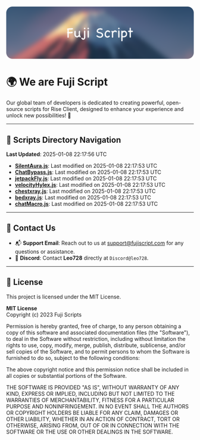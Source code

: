 ![Banner](.github/b.webp)

# 🌍 **We are Fuji Script**

Our global team of developers is dedicated to creating powerful, open-source scripts for Rise Client, designed to enhance your experience and unlock new possibilities! 🌟

---
<!-- SCRIPTS_NAVIGATION_START -->
## 📂 **Scripts Directory Navigation**

**Last Updated**: 2025-01-08 22:17:56 UTC

- **[SilentAura.js](scripts/SilentAura.js)**: Last modified on 2025-01-08 22:17:53 UTC
- **[ChatBypass.js](scripts/ChatBypass.js)**: Last modified on 2025-01-08 22:17:53 UTC
- **[jetpackFly.js](scripts/jetpackFly.js)**: Last modified on 2025-01-08 22:17:53 UTC
- **[velocityHylex.js](scripts/velocityHylex.js)**: Last modified on 2025-01-08 22:17:53 UTC
- **[chestxray.js](scripts/chestxray.js)**: Last modified on 2025-01-08 22:17:53 UTC
- **[bedxray.js](scripts/bedxray.js)**: Last modified on 2025-01-08 22:17:53 UTC
- **[chatMacro.js](scripts/chatMacro.js)**: Last modified on 2025-01-08 22:17:53 UTC

<!-- SCRIPTS_NAVIGATION_END -->

---

## 💬 **Contact Us**  
- 📬 **Support Email**: Reach out to us at [support@fujiscript.com](mailto:support@fujiscript.com) for any questions or assistance.  
- 💬 **Discord**: Contact **Leo728** directly at `Discord@leo728`.

---

## 📜 **License**

This project is licensed under the MIT License.  

**MIT License**  
Copyright (c) 2023 Fuji Scripts  

Permission is hereby granted, free of charge, to any person obtaining a copy of this software and associated documentation files (the "Software"), to deal in the Software without restriction, including without limitation the rights to use, copy, modify, merge, publish, distribute, sublicense, and/or sell copies of the Software, and to permit persons to whom the Software is furnished to do so, subject to the following conditions:  

The above copyright notice and this permission notice shall be included in all copies or substantial portions of the Software.  

THE SOFTWARE IS PROVIDED "AS IS", WITHOUT WARRANTY OF ANY KIND, EXPRESS OR IMPLIED, INCLUDING BUT NOT LIMITED TO THE WARRANTIES OF MERCHANTABILITY, FITNESS FOR A PARTICULAR PURPOSE AND NONINFRINGEMENT. IN NO EVENT SHALL THE AUTHORS OR COPYRIGHT HOLDERS BE LIABLE FOR ANY CLAIM, DAMAGES OR OTHER LIABILITY, WHETHER IN AN ACTION OF CONTRACT, TORT OR OTHERWISE, ARISING FROM, OUT OF OR IN CONNECTION WITH THE SOFTWARE OR THE USE OR OTHER DEALINGS IN THE SOFTWARE.  
